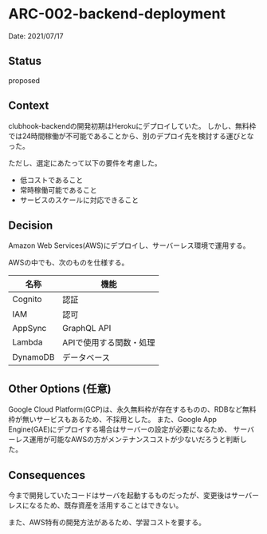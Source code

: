 # ARC-002-backend-deployment

Date: 2021/07/17

## Status

proposed

## Context

clubhook-backendの開発初期はHerokuにデプロイしていた。
しかし、無料枠では24時間稼働が不可能であることから、別のデプロイ先を検討する運びとなった。

ただし、選定にあたって以下の要件を考慮した。
* 低コストであること
* 常時稼働可能であること
* サービスのスケールに対応できること

## Decision

Amazon Web Services(AWS)にデプロイし、サーバーレス環境で運用する。

AWSの中でも、次のものを仕様する。

|名称|機能|
|---|---|
|Cognito|認証|
|IAM|認可|
|AppSync|GraphQL API|
|Lambda|APIで使用する関数・処理|
|DynamoDB|データベース|

## Other Options (任意)

Google Cloud Platform(GCP)は、永久無料枠が存在するものの、RDBなど無料枠が無いサービスもあるため、不採用とした。
また、Google App Engine(GAE)にデプロイする場合はサーバーの設定が必要になるため、
サーバーレス運用が可能なAWSの方がメンテナンスコストが少ないだろうと判断した。

## Consequences

今まで開発していたコードはサーバを起動するものだったが、変更後はサーバーレスになるため、既存資産を活用することはできない。

また、AWS特有の開発方法があるため、学習コストを要する。
